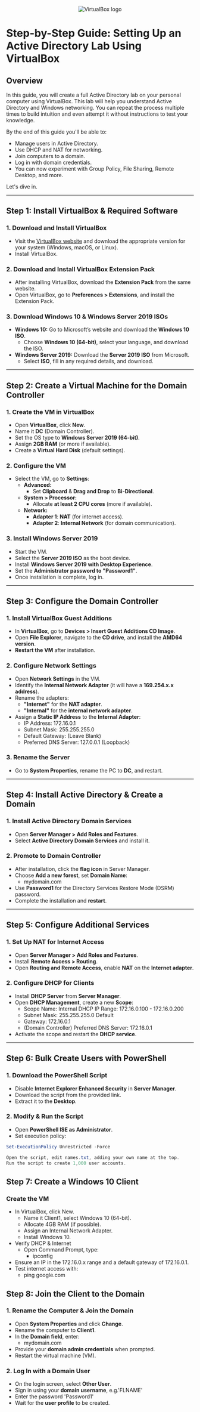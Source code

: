<p align="center">
<img src="https://i.imgur.com/RLMgzCB.png" alt="VirtualBox logo"/>
</p>

# **Step-by-Step Guide: Setting Up an Active Directory Lab Using VirtualBox**

## **Overview**
In this guide, you will create a full Active Directory lab on your personal computer using VirtualBox. This lab will help you understand Active Directory and Windows networking. You can repeat the process multiple times to build intuition and even attempt it without instructions to test your knowledge.

By the end of this guide you'll be able to: 

- Manage users in Active Directory.
- Use DHCP and NAT for networking.
- Join computers to a domain.
- Log in with domain credentials.
- You can now experiment with Group Policy, File Sharing, Remote Desktop, and more.

Let's dive in. 

---

## **Step 1: Install VirtualBox & Required Software**
### **1. Download and Install VirtualBox**
- Visit the [VirtualBox website](https://www.virtualbox.org/) and download the appropriate version for your system (Windows, macOS, or Linux).
- Install VirtualBox.

### **2. Download and Install VirtualBox Extension Pack**
- After installing VirtualBox, download the **Extension Pack** from the same website.
- Open VirtualBox, go to **Preferences > Extensions**, and install the Extension Pack.

### **3. Download Windows 10 & Windows Server 2019 ISOs**
- **Windows 10:** Go to Microsoft’s website and download the **Windows 10 ISO**.
  - Choose **Windows 10 (64-bit)**, select your language, and download the ISO.
- **Windows Server 2019:** Download the **Server 2019 ISO** from Microsoft.
  - Select **ISO**, fill in any required details, and download.

---

## **Step 2: Create a Virtual Machine for the Domain Controller**
### **1. Create the VM in VirtualBox**
- Open **VirtualBox**, click **New**.
- Name it **DC** (Domain Controller).
- Set the OS type to **Windows Server 2019 (64-bit)**.
- Assign **2GB RAM** (or more if available).
- Create a **Virtual Hard Disk** (default settings).

### **2. Configure the VM**
- Select the VM, go to **Settings**:
  - **Advanced:**
    - Set **Clipboard** & **Drag and Drop** to **Bi-Directional**.
  - **System > Processor:**
    - Allocate **at least 2 CPU cores** (more if available).
  - **Network:**
    - **Adapter 1**: **NAT** (for internet access).
    - **Adapter 2**: **Internal Network** (for domain communication).

### **3. Install Windows Server 2019**
- Start the VM.
- Select the **Server 2019 ISO** as the boot device.
- Install **Windows Server 2019 with Desktop Experience**.
- Set the **Administrator password to "Password1"**.
- Once installation is complete, log in.

---

## **Step 3: Configure the Domain Controller**
### **1. Install VirtualBox Guest Additions**
- In **VirtualBox**, go to **Devices > Insert Guest Additions CD Image**.
- Open **File Explorer**, navigate to the **CD drive**, and install the **AMD64 version**.
- **Restart the VM** after installation.

### **2. Configure Network Settings**
- Open **Network Settings** in the VM.
- Identify the **Internal Network Adapter** (it will have a **169.254.x.x address**).
- Rename the adapters:
  - **"Internet"** for the **NAT adapter**.
  - **"Internal"** for the **internal network adapter**.
- Assign a **Static IP Address** to the **Internal Adapter**:
  - IP Address: 172.16.0.1
  - Subnet Mask: 255.255.255.0
  - Default Gateway: (Leave Blank)
  - Preferred DNS Server: 127.0.0.1 (Loopback)

### **3. Rename the Server**
- Go to **System Properties**, rename the PC to **DC**, and restart.

---

## **Step 4: Install Active Directory & Create a Domain**
### **1. Install Active Directory Domain Services**
- Open **Server Manager > Add Roles and Features**.
- Select **Active Directory Domain Services** and install it.

### **2. Promote to Domain Controller**
- After installation, click the **flag icon** in Server Manager.
- Choose **Add a new forest**, set **Domain Name**:
  - mydomain.com
- Use **Password1** for the Directory Services Restore Mode (DSRM) password.
- Complete the installation and **restart**.

---

## **Step 5: Configure Additional Services**
### **1. Set Up NAT for Internet Access**
- Open **Server Manager > Add Roles and Features**.
- Install **Remote Access > Routing**.
- Open **Routing and Remote Access**, enable **NAT** on the **Internet adapter**.

### **2. Configure DHCP for Clients**
- Install **DHCP Server** from **Server Manager**.
- Open **DHCP Management**, create a new **Scope**:
  - Scope Name: Internal DHCP IP Range: 172.16.0.100 - 172.16.0.200
  - Subnet Mask: 255.255.255.0 Default
  - Gateway: 172.16.0.1
  - (Domain Controller) Preferred DNS Server: 172.16.0.1
- Activate the scope and restart the **DHCP service**.

---

## **Step 6: Bulk Create Users with PowerShell**
### **1. Download the PowerShell Script**
- Disable **Internet Explorer Enhanced Security** in **Server Manager**.
- Download the script from the provided link.
- Extract it to the **Desktop**.

### **2. Modify & Run the Script**
- Open **PowerShell ISE as Administrator**.
- Set execution policy:  
```powershell
Set-ExecutionPolicy Unrestricted -Force

Open the script, edit names.txt, adding your own name at the top.
Run the script to create 1,000 user accounts.
```
## **Step 7: Create a Windows 10 Client**
### **Create the VM**
- In VirtualBox, click New.
  - Name it Client1, select Windows 10 (64-bit).
  - Allocate 4GB RAM (if possible).
  - Assign an Internal Network Adapter.
  - Install Windows 10.
- Verify DHCP & Internet
  - Open Command Prompt, type:
    - ipconfig
- Ensure an IP in the 172.16.0.x range and a default gateway of 172.16.0.1.
- Test internet access with:
  - ping google.com
 
## **Step 8: Join the Client to the Domain**

### **1. Rename the Computer & Join the Domain**
- Open **System Properties** and click **Change**.
- Rename the computer to **Client1**.
- In the **Domain field**, enter:
  - mydomain.com
- Provide your **domain admin credentials** when prompted.
- Restart the virtual machine (VM).

### **2. Log In with a Domain User**
- On the login screen, select **Other User**.
- Sign in using your **domain username**, e.g.'FLNAME'
- Enter the password 'Password1'
- Wait for the **user profile** to be created.
 
  
 





 

